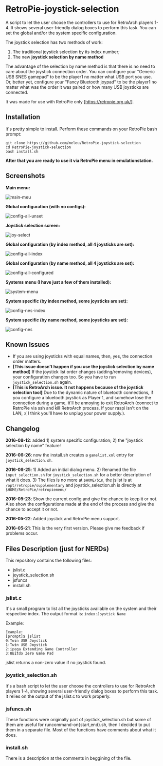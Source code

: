 # RetroPie-joystick-selection
A script to let the user choose the controllers to use for RetroArch players 1-4. It shows several user-friendly dialog boxes to perform this task. You can set the global and/or the system specific configuration.

The joystick selection has two methods of work:

1. The traditional joystick selection by its index number;
2. The new **joystick selection by name method**

The advantage of the selection by name method is that there is no need to care about the joystick connection order. You can configure your "Generic USB SNES gamepad" to be the player1 no matter what USB port you use. Or, better yet, configure your "Fancy Bluetooth joypad" to be the player1 no matter what was the order it was paired or how many USB joysticks are connected.

It was made for use with RetroPie only [https://retropie.org.uk/].

## Installation
It's pretty simple to install. Perform these commands on your RetroPie bash prompt:
```
git clone https://github.com/meleu/RetroPie-joystick-selection
cd RetroPie-joystick-selection
bash install.sh
```

**After that you are ready to use it via RetroPie menu in emulationstation.**


## Screenshots

**Main menu:**

![main-meu](https://cloud.githubusercontent.com/assets/8508804/17637919/35b71b06-60bd-11e6-91ba-c598aaee806c.png)


**Global configuration (with no configs):**

![config-all-unset](https://cloud.githubusercontent.com/assets/8508804/17637916/35b1c9e4-60bd-11e6-8c58-456c59bbfed0.png)


**Joystick selection screen:**

![joy-select](https://cloud.githubusercontent.com/assets/8508804/17638622/b1f454c8-60c1-11e6-9e10-0fc9debaadcd.png)


**Global configuration (by index method, all 4 joysticks are set):**

![config-all-index](https://cloud.githubusercontent.com/assets/8508804/17637918/35b2e392-60bd-11e6-996b-2a4db69be500.png)


**Global configuration (by name method, all 4 joysticks are set):**

![config-all-configured](https://cloud.githubusercontent.com/assets/8508804/17637912/2d349e72-60bd-11e6-80e5-38460a0b2dd7.png)


**Systems menu (I have just a few of them installed):**

![system-menu](https://cloud.githubusercontent.com/assets/8508804/17637920/35bb4334-60bd-11e6-8926-669ad5b08fa8.png)


**System specific (by index method, some joysticks are set):**

![config-nes-index](https://cloud.githubusercontent.com/assets/8508804/17637921/35bbca48-60bd-11e6-849a-39e835937c24.png)


**System specific (by name method, some joysticks are set):**

![config-nes](https://cloud.githubusercontent.com/assets/8508804/17637917/35b258aa-60bd-11e6-9e01-c64876afb20d.png)



## Known Issues
- If you are using joysticks with equal names, then, yes, the connection order matters.
- **[This issue doesn't happen if you use the joystick selection by name method]** If the joystick list order changes (adding/removing devices), your configuration changes too. So you have to run `joystick_selection.sh` again.
- **[This is RetroArch issue. It not happens because of the joystick selection tool]** Due to the dynamic nature of bluetooth connections, if you configure a bluetooth joystick as Player 1, and somehow lose the connection during a game, it'll be annoying to exit RetroArch (connect to RetroPie via ssh and kill RetroArch process. If your raspi isn't on the LAN, :( I think you'll have to unplug your power supply.).



## Changelog

**2016-08-12**: added 1) system specific configuration; 2) the "joystick selection by name" feature!

**2016-06-26**: now the install.sh creates a `gamelist.xml` entry for `joystick_selection.sh`.

**2016-06-25**: 1) Added an initial dialog menu. 2) Renamed the file `input_selection.sh` for `joystick_selection.sh` for a better description of what it does. 3) The files is no more at `$HOME/bin`, the jslist is at `/opt/retropie/supplementary` and joystick_selection.sh is directly at `$HOME/RetroPie/retropiemenu/`

**2016-05-23**: Show the current config and give the chance to keep it or not. Also show the configurations made at the end of the process and give the chance to accept it or not.

**2016-05-22**: Added joystick and RetroPie menu support.

**2016-05-21**: This is the very first version. Please give me feedback if problems occur.


## Files Description (just for NERDs)

This repository contains the following files:
- jslist.c
- joystick_selection.sh
- jsfuncs
- install.sh


### jslist.c
It's a small program to list all the joysticks available on the system and their respective index. The output format is:
`index:Joystick Name`

Example:
```
Example:
[prompt]$ jslist
0:Twin USB Joystick
1:Twin USB Joystick
2:ipega Extending Game Controller
3:8Bitdo Zero Game Pad
```
jslist returns a non-zero value if no joystick found.


### joystick_selection.sh
It's a bash script to let the user choose the controllers to use for RetroArch players 1-4, showing several user-friendly dialog boxes to perform this task. It relies on the output of the jslist.c to work properly.


### jsfuncs.sh
These functions were originally part of joystick_selection.sh but some of them are useful for runcommand-on{start,end}.sh, then I decided to put them in a separate file. Most of the functions have comments about what it does.


### install.sh
There is a description at the comments in beggining of the file.
